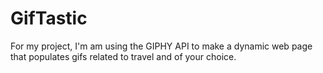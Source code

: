 # GifTastic
 For my project, I'm am using the GIPHY API to make a dynamic web page that populates gifs related to travel and of your choice. 
